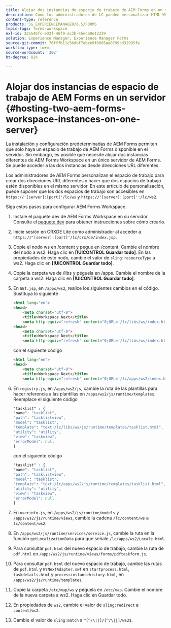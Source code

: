 ```yaml
---
title: Alojar dos instancias de espacio de trabajo de AEM Forms en un servidor
description: Cómo los administradores de LC pueden personalizar HTML WS para alojar dos instancias en un único servidor accesible mediante distintas URL.
content-type: reference
products: SG_EXPERIENCEMANAGER/6.5/FORMS
topic-tags: forms-workspace
exl-id: 32a546fc-e33f-46f9-ac3b-45eca0e12239
solution: Experience Manager, Experience Manager Forms
source-git-commit: 76fffb11c56dbf7ebee9f6805ae0799cd32985fe
workflow-type: tm+mt
source-wordcount: '302'
ht-degree: 82%

---
```


# Alojar dos instancias de espacio de trabajo de AEM Forms en un servidor {#hosting-two-aem-forms-workspace-instances-on-one-server}

La instalación y configuración predeterminadas de AEM Forms permiten que solo haya un espacio de trabajo de AEM Forms disponible en el servidor. Sin embargo, es posible que necesite alojar dos instancias diferentes de AEM Forms Workspace en un único servidor de AEM Forms. Se puede acceder a las dos instancias desde direcciones URL diferentes.

Los administradores de AEM Forms personalizan el espacio de trabajo para crear dos direcciones URL diferentes y hacer que dos espacios de trabajo estén disponibles en el mismo servidor. En este artículo de personalización, puede suponer que los dos espacios de trabajo son accesibles en `https://'[server]:[port]'/lc/ws` y `https://'[server]:[port]':/lc/ws2`.

Siga estos pasos para configurar AEM Forms Workspace.

1. Instale el paquete dev de AEM Forms Workspace en su servidor. Consulte el [paquete dev](/help/forms/using/introduction-customizing-html-workspace.md#p-crx-package-p) para obtener instrucciones sobre cómo crearlo.
1. Inicie sesión en CRXDE Lite como administrador al acceder a `https://'[server]:[port]'/lc/crx/de/index.jsp`.
1. Copie el nodo ws en /content y pegue en /content. Cambie el nombre del nodo a ws2. Haga clic en **[!UICONTROL Guardar todo]**. En las propiedades de este nodo, cambie el valor de `sling:resourceType` a ws2. Haga clic en **[!UICONTROL Guardar todo]**.

1. Copie la carpeta ws de /libs y péguela en /apps. Cambie el nombre de la carpeta a ws2. Haga clic en **[!UICONTROL Guardar todo]**.
1. En `GET.jsp`, en `/apps/ws2`, realice los siguientes cambios en el código. Sustituya lo siguiente

   ```html
   <html lang="en">
   <head>
       <meta charset="utf-8">
       <title>Workspace Next</title>
       <meta http-equiv="refresh" content="0;URL='/lc/libs/ws/index.html'" /><html lang="en">
   <head>
       <meta charset="utf-8">
       <title>Workspace Next</title>
       <meta http-equiv="refresh" content="0;URL='/lc/libs/ws/index.html'" />
   ```

   con el siguiente código

   ```html
   <html lang="en">
   <head>
       <meta charset="utf-8">
       <title>Workspace Next</title>
       <meta http-equiv="refresh" content="0;URL='/lc/apps/ws2/index.html'" />
   ```

1. En `registry.js`, en `/apps/ws2/js`, cambie la ruta de las plantillas para hacer referencia a las plantillas en `/apps/ws2/js/runtime/templates`. Reemplace el siguiente código

   ```css
   "tasklist" : {
   "name": "tasklist",
   "path": "tasklistview",
   "model": "tasklist",
   "template": "text!/lc/libs/ws/js/runtime/templates/tasklist.html",
   "utility": "utility",
   "view": "taskview",
   "errorModel": null
   }
   ```

   con el siguiente código

   ```css
   "tasklist" : {
   "name": "tasklist",
   "path": "tasklistview",
   "model": "tasklist",
   "template": "text!/lc/apps/ws2/js/runtime/templates/tasklist.html",
   "utility": "utility",
   "view": "taskview",
   "errorModel": null
   }
   ```

1. En `userinfo.js`, en `/apps/ws2/js/runtime/models` y `/apps/ws2/js/runtime/views`, cambie la cadena `/lc/content/ws` a `lc/content/ws2`.

1. En `/apps/ws2/js/runtime/services/service.js`, cambie la ruta en la función `getLocalizationData` para que señale `/lc/apps/ws2/Locale.html`.

1. Para consultar `pdf.html` del nuevo espacio de trabajo, cambie la ruta de `pdf.html` en `/apps/ws2/js/runtime/views/forms/pdftaskform.js`.

1. Para consultar `pdf.html` del nuevo espacio de trabajo, cambie las rutas de `pdf.html` y `WsNextAdapter.swf` en `startprocess.html`, `taskdetails.html` y `processinstancehistory.html`, en `/apps/ws2/js/runtime/templates`.

1. Copie la carpeta `/etc/map/ws` y péguela en `/etc/map`. Cambie el nombre de la nueva carpeta a ws2. Haga clic en Guardar todo.

1. En propiedades de `ws2`, cambie el valor de `sling:redirect` a `content/ws2`.

1. Cambie el valor de `sling:match` a `^[^/\||]/[^/\||]/ws2$`.
